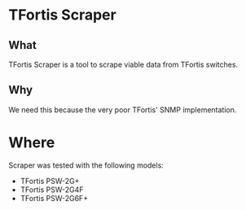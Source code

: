 # TFortis Scraper

## What

TFortis Scraper is a tool to scrape viable data from TFortis switches.

## Why

We need this because the very poor TFortis' SNMP implementation.

# Where

Scraper was tested with the following  models:

- TFortis PSW-2G+
- TFortis PSW-2G4F
- TFortis PSW-2G6F+
